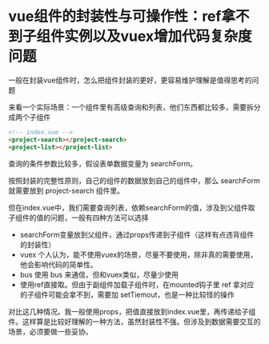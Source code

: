 # vue组件的封装性与可操作性：ref拿不到子组件实例以及vuex增加代码复杂度问题
一般在封装vue组件时，怎么把组件封装的更好，更容易维护理解是值得思考的问题

来看一个实际场景：一个组件里有高级查询和列表，他们东西都比较多，需要拆分成两个子组件
```html
<!-- index.vue -->
<project-search></project-search>
<project-list></project-list>
```
查询的条件参数比较多，假设表单数据变量为 searchForm。

按照封装的完整性原则，自己的组件的数据放到自己的组件中，那么 searchForm 就需要放到 project-search 组件里。

但在index.vue中，我们需要查询列表，依赖searchForm的值，涉及到父组件取子组件的值的问题，一般有四种方法可以选择
- searchForm变量放到父组件，通过props传递到子组件（这样有点违背组件的封装性）
- vuex 个人认为，能不使用vuex的场景，尽量不要使用，除非真的需要使用，他会影响代码的简单性。
- bus 使用 bus 来通信，但和vuex类似，尽量少使用
- 使用ref直接取。但由于副组件加载子组件时，在mounted钩子里 ref 拿对应的子组件可能会拿不到，需要加 setTiemout，也是一种比较怪的操作

对比这几种情况。我一般使用props，把值直接放到index.vue里，再传递给子组件。这样算是比较好理解的一种方法，虽然封装性不强。但涉及到数据需要交互的场景，必须要做一些妥协。